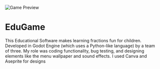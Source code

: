 ![Game Preview](gifEdugame.gif)

# EduGame
This Educational Software makes learning fractions fun for children. Developed in Godot Engine (which uses a Python-like language) by a team of three. My role was coding functionality, bug testing, and designing elements like the menu wallpaper and sound effects. I used Canva and Aseprite for designs
